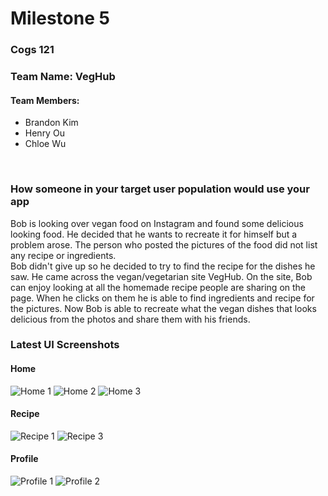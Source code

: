 # Milestone 5

### Cogs 121
### Team Name: VegHub
#### Team Members:
* Brandon Kim 
* Henry Ou 
* Chloe Wu
</br>

### How someone in your target user population would use your app
Bob is looking over vegan food on Instagram and found some delicious looking food. He decided that he wants to recreate it for himself but a problem arose. The person who posted the pictures of the food did not list any recipe or ingredients.</br> Bob didn't give up so he decided to try to find the recipe for the dishes he saw. He came across the vegan/vegetarian site VegHub. On the site, Bob can enjoy looking at all the homemade recipe people are sharing on the page. When he clicks on them he is able to find ingredients and recipe for the pictures. Now Bob is able to recreate what the vegan dishes that looks delicious from the photos  and share them with his friends.
</br>

### Latest UI Screenshots
#### Home
![Home 1](https://github.com/henrywuo/VegHub/blob/master/milestone5/home1.PNG)
![Home 2](https://github.com/henrywuo/VegHub/blob/master/milestone5/home1.png)
![Home 3](https://github.com/henrywuo/VegHub/blob/master/milestone5/home3.PNG)

#### Recipe
![Recipe 1](https://github.com/henrywuo/VegHub/blob/master/milestone5/recipe1.PNG)
![Recipe 3](https://github.com/henrywuo/VegHub/blob/master/milestone5/recipe2.PNG)


#### Profile
![Profile 1](https://github.com/henrywuo/VegHub/blob/master/milestone5/profile1.PNG)
![Profile 2](https://github.com/henrywuo/VegHub/blob/master/milestone5/profile2.PNG)
